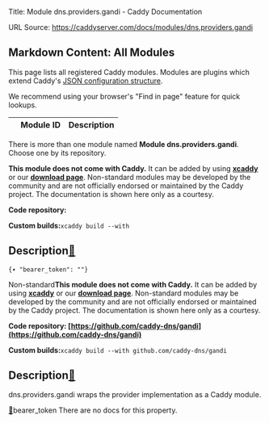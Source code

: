 Title: Module dns.providers.gandi - Caddy Documentation

URL Source: https://caddyserver.com/docs/modules/dns.providers.gandi

Markdown Content:
All Modules
-----------

This page lists all registered Caddy modules. Modules are plugins which extend Caddy's [JSON configuration structure](https://caddyserver.com/docs/json/).

We recommend using your browser's "Find in page" feature for quick lookups.

|  | Module ID | Description |
| --- | --- | --- |

There is more than one module named **Module dns.providers.gandi**. Choose one by its repository.

**This module does not come with Caddy.** It can be added by using **[xcaddy](https://caddyserver.com/docs/build#xcaddy)** or our **[download page](https://caddyserver.com/download)**. Non-standard modules may be developed by the community and are not officially endorsed or maintained by the Caddy project. The documentation is shown here only as a courtesy.

**Code repository:**

**Custom builds:**`xcaddy build --with`

Description[🔗](https://caddyserver.com/docs/modules/dns.providers.gandi#docs "Direct link")
--------------------------------------------------------------------------------------------

`{▾	"bearer_token": ""}`

Non-standard**This module does not come with Caddy.** It can be added by using **[xcaddy](https://caddyserver.com/docs/build#xcaddy)** or our **[download page](https://caddyserver.com/download)**. Non-standard modules may be developed by the community and are not officially endorsed or maintained by the Caddy project. The documentation is shown here only as a courtesy.

**Code repository: [https://github.com/caddy-dns/gandi](https://github.com/caddy-dns/gandi)**

**Custom builds:**`xcaddy build --with github.com/caddy-dns/gandi`

Description[🔗](https://caddyserver.com/docs/modules/dns.providers.gandi#docs "Direct link")
--------------------------------------------------------------------------------------------

dns.providers.gandi wraps the provider implementation as a Caddy module.

[🔗](https://caddyserver.com/docs/modules/dns.providers.gandi#bearer_token)bearer_token
There are no docs for this property.
